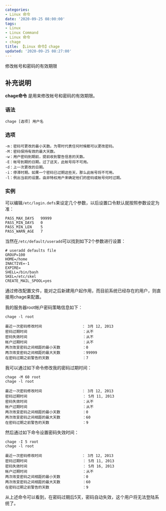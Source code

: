 ```yaml
---
categories:
- Linux 命令
date: '2020-09-25 08:00:00'
tags:
- Linux
- Linux Command
- Linux 命令
- chage
title: 【Linux 命令】chage
updated: '2020-09-25 08:27:00'
---
```


修改帐号和密码的有效期限

## 补充说明

**chage命令** 是用来修改帐号和密码的有效期限。

###  语法

```shell
chage [选项] 用户名
```

###  选项

```shell
-m：密码可更改的最小天数。为零时代表任何时候都可以更改密码。
-M：密码保持有效的最大天数。
-w：用户密码到期前，提前收到警告信息的天数。
-E：帐号到期的日期。过了这天，此帐号将不可用。
-d：上一次更改的日期。
-i：停滞时期。如果一个密码已过期这些天，那么此帐号将不可用。
-l：例出当前的设置。由非特权用户来确定他们的密码或帐号何时过期。
```

###  实例

可以编辑`/etc/login.defs`来设定几个参数，以后设置口令默认就按照参数设定为准：

```shell
PASS_MAX_DAYS   99999
PASS_MIN_DAYS   0
PASS_MIN_LEN    5
PASS_WARN_AGE   7
```

当然在`/etc/default/useradd`可以找到如下2个参数进行设置：

```shell
# useradd defaults file
GROUP=100
HOME=/home
INACTIVE=-1
EXPIRE=
SHELL=/bin/bash
SKEL=/etc/skel
CREATE_MAIL_SPOOL=yes
```

通过修改配置文件，能对之后新建用户起作用，而目前系统已经存在的用户，则直接用chage来配置。

我的服务器root帐户密码策略信息如下：

```shell
chage -l root

最近一次密码修改时间                  ： 3月 12, 2013
密码过期时间                         ：从不
密码失效时间                         ：从不
帐户过期时间                         ：从不
两次改变密码之间相距的最小天数          ：0
两次改变密码之间相距的最大天数          ：99999
在密码过期之前警告的天数               ：7
```

我可以通过如下命令修改我的密码过期时间：

```shell
chage -M 60 root
chage -l root

最近一次密码修改时间                  ： 3月 12, 2013
密码过期时间                         ： 5月 11, 2013
密码失效时间                         ：从不
帐户过期时间                         ：从不
两次改变密码之间相距的最小天数          ：0
两次改变密码之间相距的最大天数          ：60
在密码过期之前警告的天数               ：9
```

然后通过如下命令设置密码失效时间：

```shell
chage -I 5 root
chage -l root

最近一次密码修改时间                  ： 3月 12, 2013
密码过期时间                         ： 5月 11, 2013
密码失效时间                         ： 5月 16, 2013
帐户过期时间                         ：从不
两次改变密码之间相距的最小天数          ：0
两次改变密码之间相距的最大天数          ：60
在密码过期之前警告的天数               ：9
```

从上述命令可以看到，在密码过期后5天，密码自动失效，这个用户将无法登陆系统了。


